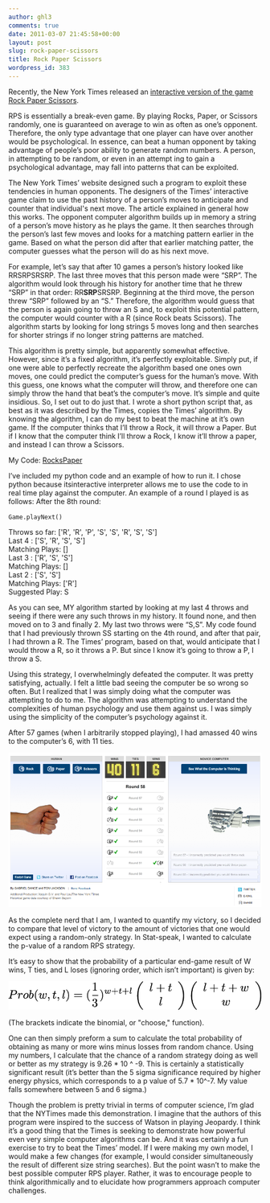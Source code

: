 ```yaml
---
author: ghl3
comments: true
date: 2011-03-07 21:45:58+00:00
layout: post
slug: rock-paper-scissors
title: Rock Paper Scissors
wordpress_id: 383
---
```


Recently, the New York Times released an [interactive version of the game Rock Paper Scissors](http://www.nytimes.com/interactive/science/rock-paper-scissors.html ).

RPS is essentially a break-even game.  By playing Rocks, Paper, or Scissors randomly, one is guaranteed on average to win as often as one’s opponent.  Therefore, the only type advantage that one player can have over another would be psychological.  In essence, can beat a human opponent by taking advantage of people’s poor ability to generate random numbers.  A person, in attempting to be random, or even in an attempt ing to gain a psychological advantage, may fall into patterns that can be exploited.

The New York Times’  website designed such a program to exploit these tendencies in human opponents.  The designers of the Times’ interactive game claim to use the past history of a person’s moves to anticipate and counter that individual's next move.  The article explained in general how this works.  The opponent computer algorithm builds up in memory a string of a person’s move history as he plays the game.  It then searches through the person’s last few moves and looks for a matching pattern earlier in the game.  Based on what the person did after that earlier matching patter, the computer guesses what the person will do as his next move.

For example, let’s say that after 10 games a person’s history looked like RRSRPSRSRP.  The last three moves that this person made were “SRP”.  The algorithm would look through his history for another time that he threw “SRP” in that order:  RR**SRP**SRSRP.  Beginning at the third move, the person threw “SRP” followed by an “S.”  Therefore, the algorithm would guess that the person is again going to throw an S and, to exploit this potential pattern, the computer would counter with a R (since Rock beats Scissors).  The algorithm starts by looking for long strings 5 moves long and then searches for shorter strings if no longer string patterns are matched.

This algorithm is pretty simple, but apparently somewhat effective.  However, since it’s a fixed algorithm, it’s perfectly exploitable.  Simply put, if one were able to perfectly recreate the algorithm based one ones own moves, one could predict the computer’s guess for the human’s move.  With this guess, one knows what the computer will throw, and therefore one can simply throw the hand that beat’s the computer’s move.  It’s simple and quite insidious. So, I set out to do just that.  I wrote a short python script that, as best as it was described by the Times, copies the Times’ algorithm.  By knowing the algorithm, I can do my best to beat the machine at it’s own game.  If the computer thinks that I’ll throw a Rock, it will throw a Paper.  But if I know that the computer think I’ll throw a Rock, I know it’ll throw a paper, and instead I can throw a Scissors.

My Code: [RocksPaper](/static/uploads/2011/03/RocksPaper.zip)

I’ve included my python code and an example of how to run it.  I chose python because itsinteractive interpreter allows me to use the code to in real time play against the computer.  An example of a round I played is as follows: After the 8th round:

    Game.playNext()

Throws so far:  ['R', 'R', 'P', 'S', 'S', 'R', 'S', 'S']  
Last  4 :  ['S', 'R', 'S', 'S']  
Matching Plays:  []  
Last  3 :  ['R', 'S', 'S']  
Matching Plays:  []  
Last  2 :  ['S', 'S']  
Matching Plays:  ['R']  
Suggested Play: S  

As you can see, MY algorithm started by looking at my last 4 throws and seeing if there were any such throws in my history.  It found none, and then moved on to 3 and finally 2.  My last two throws were “S,S”.  My code found that I had previously thrown SS starting on the 4th round, and after that pair, I had thrown a R.  The Times’ program, based on that, would anticipate that I would throw a R, so it throws a P.  But since I know it’s going to throw a P, I throw a S.

Using this strategy, I overwhelmingly defeated the computer.  It was pretty satisfying, actually.  I felt a little bad seeing the computer be so wrong so often.  But I realized that I was simply doing what the computer was attempting to do to me.  The algorithm was attempting to understand the complexities of human psychology and use them against us.  I was simply using the simplicity of the computer’s psychology against it.

After 57 games (when I arbitrarily stopped playing), I had amassed 40 wins to the computer’s 6, with 11 ties.

[![](/static/uploads/2011/03/NYTimesRPS1.png)](/static/uploads/2011/03/NYTimesRPS1.png)

As the complete nerd that I am, I wanted to quantify my victory, so I decided to compare that level of victory to the amount of victories that one would expect using a random-only strategy.  In Stat-speak, I wanted to calculate the p-value of a random RPS strategy.

It’s easy to show that the probability of a particular end-game result of W wins, T ties, and L loses (ignoring order, which isn’t important) is given by:

[![](/static/uploads/2011/03/RPSProbEq.png)](/static/uploads/2011/03/RPSProbEq.png)

(The brackets indicate the binomial, or "choose," function).

One can then simply preform a sum to calculate the total probability of obtaining as many or more wins minus losses from random chance.  Using my numbers, I calculate that the chance of a random strategy doing as well or better as my strategy is 9.26 * 10 ^ -9.  This is certainly a statistically significant result (it’s better than the 5 sigma significance required by higher energy physics, which corresponds to a p value of 5.7 * 10^-7.  My value falls somewhere between 5 and 6 sigma.)

Though the problem is pretty trivial in terms of computer science, I’m glad that the NYTimes made this demonstration.  I imagine that the authors of this program were inspired to the success of Watson in playing Jeopardy.  I think it’s a good thing that the Times is seeking to demonstrate how powerful even very simple computer algorithms can be.  And it was certainly a fun exercise to try to beat the Times’ model.  If I were making my own model, I would make a few changes (for example, I would consider simultaneously the result of different size string searches).  But the point wasn’t to make the best possible computer RPS player.  Rather, it was to encourage people to think algorithmically and to elucidate how programmers approach computer challenges.
